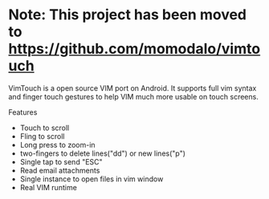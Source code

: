 # Note: This project has been moved to https://github.com/momodalo/vimtouch #

VimTouch is a open source VIM port on Android. It supports full vim syntax and finger touch gestures to help VIM much more usable on touch screens.

Features
  * Touch to scroll
  * Fling to scroll
  * Long press to zoom-in
  * two-fingers to delete lines("dd") or new lines("p")
  * Single tap to send "ESC"
  * Read email attachments
  * Single instance to open files in vim window
  * Real VIM runtime
